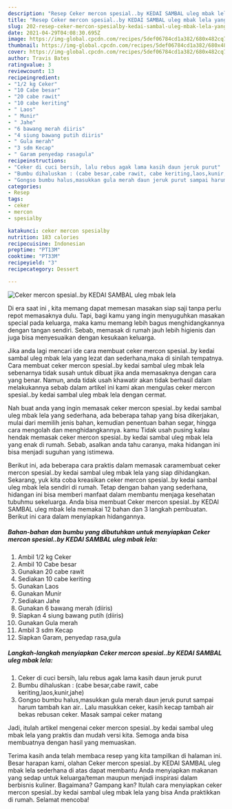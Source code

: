 ```yaml
---
description: "Resep Ceker mercon spesial..by KEDAI SAMBAL uleg mbak lela yang enak dan Mudah Dibuat"
title: "Resep Ceker mercon spesial..by KEDAI SAMBAL uleg mbak lela yang enak dan Mudah Dibuat"
slug: 202-resep-ceker-mercon-spesialby-kedai-sambal-uleg-mbak-lela-yang-enak-dan-mudah-dibuat
date: 2021-04-29T04:08:30.695Z
image: https://img-global.cpcdn.com/recipes/5def06784cd1a382/680x482cq70/ceker-mercon-spesialby-kedai-sambal-uleg-mbak-lela-foto-resep-utama.jpg
thumbnail: https://img-global.cpcdn.com/recipes/5def06784cd1a382/680x482cq70/ceker-mercon-spesialby-kedai-sambal-uleg-mbak-lela-foto-resep-utama.jpg
cover: https://img-global.cpcdn.com/recipes/5def06784cd1a382/680x482cq70/ceker-mercon-spesialby-kedai-sambal-uleg-mbak-lela-foto-resep-utama.jpg
author: Travis Bates
ratingvalue: 3
reviewcount: 13
recipeingredient:
- "1/2 kg Ceker"
- "10 Cabe besar"
- "20 cabe rawit"
- "10 cabe keriting"
- " Laos"
- " Munir"
- " Jahe"
- "6 bawang merah diiris"
- "4 siung bawang putih diiris"
- " Gula merah"
- "3 sdm Kecap"
- " Garam penyedap rasagula"
recipeinstructions:
- "Ceker di cuci bersih, lalu rebus agak lama kasih daun jeruk purut"
- "Bumbu dihaluskan : (cabe besar,cabe rawit, cabe keriting,laos,kunir,jahe)"
- "Gongso bumbu halus,masukkan gula merah daun jeruk purut sampai harum tambah kan air.. Lalu masukkan ceker, kasih kecap tambah air bekas rebusan ceker. Masak sampai ceker matang"
categories:
- Resep
tags:
- ceker
- mercon
- spesialby

katakunci: ceker mercon spesialby 
nutrition: 183 calories
recipecuisine: Indonesian
preptime: "PT13M"
cooktime: "PT33M"
recipeyield: "3"
recipecategory: Dessert

---
```



![Ceker mercon spesial..by KEDAI SAMBAL uleg mbak lela](https://img-global.cpcdn.com/recipes/5def06784cd1a382/680x482cq70/ceker-mercon-spesialby-kedai-sambal-uleg-mbak-lela-foto-resep-utama.jpg)

Di era  saat ini , kita memang dapat memesan masakan siap saji tanpa perlu repot memasaknya dulu. Tapi, bagi kamu yang ingin menyuguhkan masakan special pada keluarga, maka kamu memang lebih bagus menghidangkannya dengan tangan sendiri. Sebab, memasak di rumah jauh lebih higienis dan juga bisa menyesuaikan dengan kesukaan keluarga.

Jika anda lagi mencari ide cara membuat ceker mercon spesial..by kedai sambal uleg mbak lela yang lezat dan sederhana,maka di sinilah tempatnya. Cara membuat ceker mercon spesial..by kedai sambal uleg mbak lela  sebenarnya tidak susah untuk dibuat jika anda memasaknya dengan cara yang benar. Namun, anda tidak usah khawatir akan tidak berhasil dalam melakukannya 
sebab dalam artikel ini kami akan mengulas ceker mercon spesial..by kedai sambal uleg mbak lela dengan cermat.  



Nah buat anda yang ingin memasak ceker mercon spesial..by kedai sambal uleg mbak lela yang sederhana, ada beberapa tahap yang bisa dikerjakan, mulai dari memilih jenis bahan, kemudian penentuan bahan segar, hingga cara mengolah dan menghidangkannya. kamu Tidak usah pusing kalau hendak memasak ceker mercon spesial..by kedai sambal uleg mbak lela yang enak di rumah. Sebab, asalkan anda  tahu caranya, maka hidangan ini bisa menjadi suguhan yang istimewa.

Berikut ini, ada beberapa cara praktis  dalam memasak caramembuat ceker mercon spesial..by kedai sambal uleg mbak lela yang siap dihidangkan. Sekarang, yuk kita coba kreasikan ceker mercon spesial..by kedai sambal uleg mbak lela sendiri di rumah. Tetap dengan bahan yang sederhana, hidangan ini bisa memberi manfaat dalam membantu menjaga kesehatan tubuhmu sekeluarga. Anda bisa membuat Ceker mercon spesial..by KEDAI SAMBAL uleg mbak lela memakai 12 bahan dan 3 langkah pembuatan. Berikut ini cara dalam menyiapkan hidangannya.

<!--inarticleads1-->

##### Bahan-bahan dan bumbu yang dibutuhkan untuk menyiapkan Ceker mercon spesial..by KEDAI SAMBAL uleg mbak lela:

1. Ambil 1/2 kg Ceker
1. Ambil 10 Cabe besar
1. Gunakan 20 cabe rawit
1. Sediakan 10 cabe keriting
1. Gunakan  Laos
1. Gunakan  Munir
1. Sediakan  Jahe
1. Gunakan 6 bawang merah (diiris)
1. Siapkan 4 siung bawang putih (diiris)
1. Gunakan  Gula merah
1. Ambil 3 sdm Kecap
1. Siapkan  Garam, penyedap rasa,gula




<!--inarticleads2-->

##### Langkah-langkah menyiapkan Ceker mercon spesial..by KEDAI SAMBAL uleg mbak lela:

1. Ceker di cuci bersih, lalu rebus agak lama kasih daun jeruk purut
1. Bumbu dihaluskan : (cabe besar,cabe rawit, cabe keriting,laos,kunir,jahe)
1. Gongso bumbu halus,masukkan gula merah daun jeruk purut sampai harum tambah kan air.. Lalu masukkan ceker, kasih kecap tambah air bekas rebusan ceker. Masak sampai ceker matang




Jadi, itulah artikel mengenai  ceker mercon spesial..by kedai sambal uleg mbak lela  yang praktis dan mudah versi kita. Semoga anda bisa membuatnya dengan hasil yang memuaskan. 

Terima kasih anda telah membaca resep yang kita tampilkan di halaman ini. Besar harapan kami, olahan  Ceker mercon spesial..by KEDAI SAMBAL uleg mbak lela sederhana di atas dapat membantu Anda menyiapkan makanan yang sedap untuk keluarga/teman maupun menjadi inspirasi dalam berbisnis kuliner. Bagaimana? Gampang kan? Itulah cara menyiapkan ceker mercon spesial..by kedai sambal uleg mbak lela yang bisa Anda praktikkan di rumah. Selamat mencoba!

